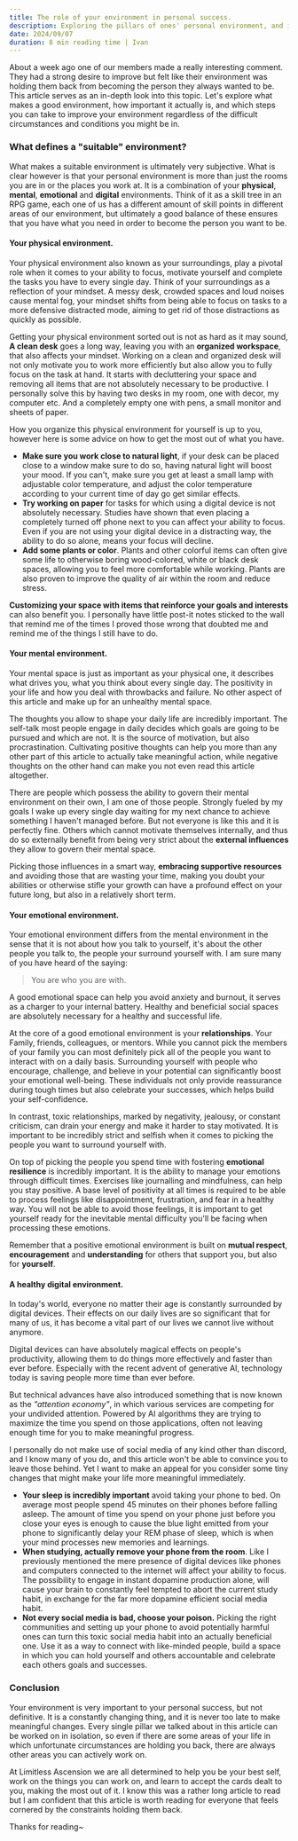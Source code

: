 ```yaml
---
title: The role of your environment in personal success.
description: Exploring the pillars of ones' personal environment, and it's role in self-improvement.
date: 2024/09/07
duration: 8 min reading time | Ivan
---
```


About a week ago one of our members made a really interesting comment. They had a strong desire to improve but felt like their environment was holding them back from becoming the person they always wanted to be. This article serves as an in-depth look into this topic. Let's explore what makes a good environment, how important it actually is, and which steps you can take to improve your environment regardless of the difficult circumstances and conditions you might be in.

### What defines a "suitable" environment?
What makes a suitable environment is ultimately very subjective. What is clear however is that your personal environment is more than just the rooms you are in or the places you work at. It is a combination of your **physical**, **mental**, **emotional** and **digital** environments. Think of it as a skill tree in an RPG game, each one of us has a different amount of skill points in different areas of our environment, but ultimately a good balance of these ensures that you have what you need in order to become the person you want to be.

#### Your physical environment.
Your physical environment also known as your surroundings, play a pivotal role when it comes to your ability to focus, motivate yourself and complete the tasks you have to every single day. Think of your surroundings as a reflection of your mindset. A messy desk, crowded spaces and loud noises cause mental fog, your mindset shifts from being able to focus on tasks to a more defensive distracted mode, aiming to get rid of those distractions as quickly as possible. 

Getting your physical environment sorted out is not as hard as it may sound, **A clean desk** goes a long way, leaving you with an **organized workspace**, that also affects your mindset. Working on a clean and organized desk will not only motivate you to work more efficiently but also allow you to fully focus on the task at hand. It starts with decluttering your space and removing all items that are not absolutely necessary to be productive. I personally solve this by having two desks in my room, one with decor, my computer etc. And a completely empty one with pens, a small monitor and sheets of paper.

How you organize this physical environment for yourself is up to you, however here is some advice on how to get the most out of what you have.

- **Make sure you work close to natural light**, if your desk can be placed close to a window make sure to do so, having natural light will boost your mood. If you can't, make sure you get at least a small lamp with adjustable color temperature, and adjust the color temperature according to your current time of day go get similar effects.
- **Try working on paper** for tasks for which using a digital device is not absolutely necessary. Studies have shown that even placing a completely turned off phone next to you can affect your ability to focus. Even if you are not using your digital device in a distracting way, the ability to do so alone, means your focus will decline.
- **Add some plants or color**. Plants and other colorful items can often give some life to otherwise boring wood-colored, white or black desk spaces, allowing you to feel more comfortable while working. Plants are also proven to improve the quality of air within the room and reduce stress.

**Customizing your space with items that reinforce your goals and interests** can also benefit you. I personally have little post-it notes sticked to the wall that remind me of the times I proved those wrong that doubted me and remind me of the things I still have to do.

#### Your mental environment.
Your mental space is just as important as your physical one, it describes what drives you, what you think about every single day. The positivity in your life and how you deal with throwbacks and failure. No other aspect of this article and make up for an unhealthy mental space. 

The thoughts you allow to shape your daily life are incredibly important. The self-talk most people engage in daily decides which goals are going to be pursued and which are not. It is the source of motivation, but also procrastination. Cultivating positive thoughts can help you more than any other part of this article to actually take meaningful action, while negative thoughts on the other hand can make you not even read this article altogether.

There are people which possess the ability to govern their mental environment on their own, I am one of those people. Strongly fueled by my goals I wake up every single day waiting for my next chance to achieve something I haven't managed before. But not everyone is like this and it is perfectly fine. Others which cannot motivate themselves internally, and thus do so externally benefit from being very strict about the **external influences** they allow to govern their mental space.

Picking those influences in a smart way, **embracing supportive resources** and avoiding those that are wasting your time, making you doubt your abilities or otherwise stifle your growth can have a profound effect on your future long, but also in a relatively short term.

#### Your emotional environment.
Your emotional environment differs from the mental environment in the sense that it is not about how you talk to yourself, it's about the other people you talk to, the people your surround yourself with. I am sure many of you have heard of the saying:

> You are who you are with.

A good emotional space can help you avoid anxiety and burnout, it serves as a charger to your internal battery. Healthy and beneficial social spaces are absolutely necessary for a healthy and successful life.

At the core of a good emotional environment is your **relationships**. Your Family, friends, colleagues, or mentors. While you cannot pick the members of your family you can most definitely pick all of the people you want to interact with on a daily basis. Surrounding yourself with people who encourage, challenge, and believe in your potential can significantly boost your emotional well-being. These individuals not only provide reassurance during tough times but also celebrate your successes, which helps build your self-confidence. 

In contrast, toxic relationships, marked by negativity, jealousy, or constant criticism, can drain your energy and make it harder to stay motivated. It is important to be incredibly strict and selfish when it comes to picking the people you want to surround yourself with. 

On top of picking the people you spend time with fostering **emotional resilience** is incredibly important. It is the ability to manage your emotions through difficult times.
Exercises like journalling and mindfulness, can help you stay positive. A base level of positivity at all times is required to be able to process feelings like disappointment, frustration, and fear in a healthy way. You will not be able to avoid those feelings, it is important to get yourself ready for the inevitable mental difficulty you'll be facing when processing these emotions.

Remember that a positive emotional environment is built on **mutual respect**, **encouragement** and **understanding** for others that support you, but also for **yourself**.

#### A healthy digital environment.
In today's world, everyone no matter their age is constantly surrounded by digital devices. Their effects on our daily lives are so significant that for many of us, it has become a vital part of our lives we cannot live without anymore.

Digital devices can have absolutely magical effects on people's productivity, allowing them to do things more effectively and faster than ever before. Especially with the recent advent of generative AI, technology today is saving people more time than ever before.

But technical advances have also introduced something that is now known as the *"attention economy"*, in which various services are competing for your undivided attention. Powered by AI algorithms they are trying to maximize the time you spend on those applications, often not leaving enough time for you to make meaningful progress. 

I personally do not make use of social media of any kind other than discord, and I know many of you do, and this article won't be able to convince you to leave those behind. Yet I want to make an appeal for you consider some tiny changes that might make your life more meaningful immediately.

- **Your sleep is incredibly important** avoid taking your phone to bed. On average most people spend 45 minutes on their phones before falling asleep. The amount of time you spend on your phone just before you close your eyes is enough to cause the blue light emitted from your phone to significantly delay your REM phase of sleep, which is when your mind processes new memories and learnings.
- **When studying, actually remove your phone from the room**. Like I previously mentioned the mere presence of digital devices like phones and computers connected to the internet will affect your ability to focus. The possibility to engage in instant dopamine production alone, will cause your brain to constantly feel tempted to abort the current study habit, in exchange for the far more dopamine efficient social media habit.
- **Not every social media is bad, choose your poison.** Picking the right communities and setting up your phone to avoid potentially harmful ones can turn this toxic social media habit into an actually beneficial one. Use it as a way to connect with like-minded people, build a space in which you can hold yourself and others accountable and celebrate each others goals and successes.

### Conclusion
Your environment is very important to your personal success, but not definitive. It is a constantly changing thing, and it is never too late to make meaningful changes. Every single pillar we talked about in this article can be worked on in isolation, so even if there are some areas of your life in which unfortunate circumstances are holding you back, there are always other areas you can actively work on. 

At Limitless Ascension we are all determined to help you be your best self, work on the things you can work on, and learn to accept the cards dealt to you, making the most out of it. I know this was a rather long article to read but I am confident that this article is worth reading for everyone that feels cornered by the constraints holding them back. 

Thanks for reading~ 
